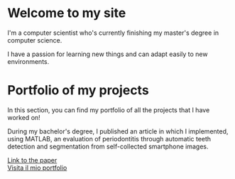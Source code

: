 <head>
    <link href="https://cdn.jsdelivr.net/npm/bootstrap@5.3.0/dist/css/bootstrap.min.css" rel="stylesheet">
</head>

<div class="container mt-5 bg-light p-4 rounded shadow">
    <h1 class="text-center">Welcome to my site</h1>
    <p class="lead text-center">I'm a computer scientist who's currently finishing my master's degree in computer science.</p>
    <p class="text-center">I have a passion for learning new things and can adapt easily to new environments.</p>
</div>

<div class="container mt-5">
    <h1 class="text-center">Portfolio of my projects</h1>
    <p class="lead text-center">In this section, you can find my portfolio of all the projects that I have worked on!</p>
    <p class="text-center">During my bachelor's degree, I published an article in which I implemented, using MATLAB, an evaluation of periodontitis through automatic teeth detection and segmentation from self-collected smartphone images.</p>
    
<div class="text-center mt-3">
        <a href="https://ieeexplore.ieee.org/document/10178731" class="btn btn-primary" target="_blank">Link to the paper</a>
    </div>
<a href="https://stefano899.github.io/Stefano-portfolio/" target="_blank">Visita il mio portfolio</a>

</div>
